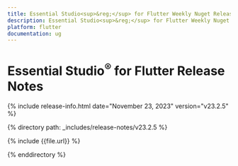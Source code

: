 ```yaml
---
title: Essential Studio<sup>&reg;</sup> for Flutter Weekly Nuget Release Release Notes  
description: Essential Studio<sup>&reg;</sup> for Flutter Weekly Nuget Release Release Notes  
platform: flutter
documentation: ug
---
```


# Essential Studio<sup>&reg;</sup> for Flutter Release Notes  

{% include release-info.html date="November 23, 2023" version="v23.2.5" %} 

{% directory path: _includes/release-notes/v23.2.5 %}

{% include {{file.url}} %}

{% enddirectory %}